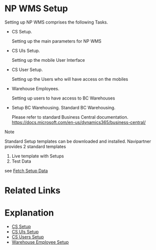 # NP WMS Setup

Setting up NP WMS comprises the following Tasks.

- CS Setup.

    Setting up the main parameters for NP WMS
- CS UIs Setup.

    Setting up the mobile User Interface
- CS User Setup.

    Setting up the Users who will have access on the mobiles
- Warehouse Employees.

    Setting up users to have access to BC Warehouses
- Setup BC Warehousing.
    Standard BC Warehousing. 
    
    Please refer to standard Business Central documentation.
    https://docs.microsoft.com/en-us/dynamics365/business-central/

> [!Note]
>Standard Setup templates can be downloaded and installed.
>Navipartner provides 2 standard templates
>1. Live template with Setups
>2. Test Data

see [Fetch Setup Data](../howto/fetch-setup-data.md)

# Related Links

# Explanation
- [CS Setup](../explanation/cs-setup.md)
- [CS UIs Setup](../explanation/cs-uis.md)
- [CS Users Setup](../explanation/cs-users.md)
- [Warehouse Employee Setup](../explanation/warehouse-employees.md)



